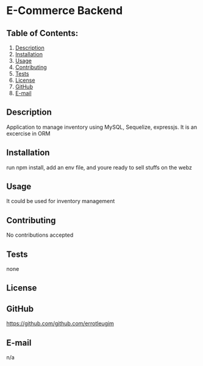# E-Commerce Backend

 

## Table of Contents:
  1. [Description](#description) 
  2. [Installation](#installation)
  3. [Usage](#usage)  
  4. [Contributing](#contributing)
  5. [Tests](#tests)
  6. [License](#license)
  7. [GitHub](#gitHub)
  8. [E-mail](#email)

## Description
Application to manage inventory using MySQL, Sequelize, expressjs. It is an excercise in ORM 

## Installation
run npm install, add an env file, and youre ready to sell stuffs on the webz

## Usage

It could be used for inventory management

## Contributing
No contributions accepted

## Tests
none

## License
 

## GitHub
https://github.com/github.com/errotleugim

## E-mail
n/a